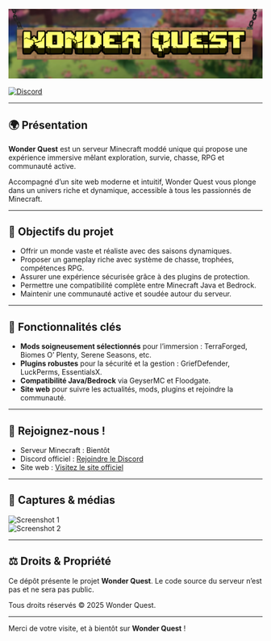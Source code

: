 ![Bannière Wonder Quest](WQ_Banner.png)




<a href="https://discord.gg/ZdYqBsgaNB">
  <img src="https://img.shields.io/badge/Discord-Rejoindre%20le%20serveur-7289da?logo=discord&logoColor=white" alt="Discord" width="340" />
</a>

---

## 🌍 Présentation

**Wonder Quest** est un serveur Minecraft moddé unique qui propose une expérience immersive mêlant exploration, survie, chasse, RPG et communauté active.

Accompagné d’un site web moderne et intuitif, Wonder Quest vous plonge dans un univers riche et dynamique, accessible à tous les passionnés de Minecraft.

---

## 🎯 Objectifs du projet

- Offrir un monde vaste et réaliste avec des saisons dynamiques.
- Proposer un gameplay riche avec système de chasse, trophées, compétences RPG.
- Assurer une expérience sécurisée grâce à des plugins de protection.
- Permettre une compatibilité complète entre Minecraft Java et Bedrock.
- Maintenir une communauté active et soudée autour du serveur.

---

## 🌟 Fonctionnalités clés

- **Mods soigneusement sélectionnés** pour l’immersion : TerraForged, Biomes O’ Plenty, Serene Seasons, etc.
- **Plugins robustes** pour la sécurité et la gestion : GriefDefender, LuckPerms, EssentialsX.
- **Compatibilité Java/Bedrock** via GeyserMC et Floodgate.
- **Site web** pour suivre les actualités, mods, plugins et rejoindre la communauté.

---

## 📢 Rejoignez-nous !

- Serveur Minecraft : Bientôt
- Discord officiel : [Rejoindre le Discord](https://discord.gg/ZdYqBsgaNB)
- Site web : [Visitez le site officiel](https://as4mc.github.io/WonderQuest)

---

## 🎥 Captures & médias

![Screenshot 1](assets/images/screenshot1.png)  
![Screenshot 2](assets/images/screenshot2.png)


---

## ⚖️ Droits & Propriété

Ce dépôt présente le projet **Wonder Quest**. Le code source du serveur n’est pas et ne sera pas public.

Tous droits réservés © 2025 Wonder Quest.

---

Merci de votre visite, et à bientôt sur **Wonder Quest** !
